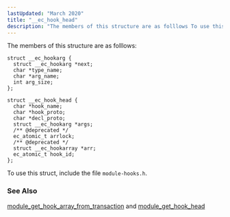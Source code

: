 ```yaml
---
lastUpdated: "March 2020"
title: "__ec_hook_head"
description: "The members of this structure are as folllows To use this struct include the file module hooks h module get hook array from transaction and module get hook head..."
---
```


The members of this structure are as folllows:

```
struct __ec_hookarg {
  struct __ec_hookarg *next;
  char *type_name;
  char *arg_name;
  int arg_size;
};

struct __ec_hook_head {
  char *hook_name;
  char *hook_proto;
  char *decl_proto;
  struct __ec_hookarg *args;
  /** @deprecated */
  ec_atomic_t arrlock;
  /** @deprecated */
  struct __ec_hookarray *arr;
  ec_atomic_t hook_id;
};
```

To use this struct, include the file `module-hooks.h`.

### <a name="idp34487760"></a> See Also

[module_get_hook_array_from_transaction](/momentum/3/3-api/apis-module-get-hook-array-from-transaction) and [module_get_hook_head](/momentum/3/3-api/apis-module-get-hook-head)